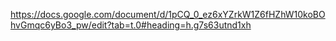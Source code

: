 https://docs.google.com/document/d/1pCQ_0_ez6xYZrkW1Z6fHZhW10koBOhvGmqc6yBo3_pw/edit?tab=t.0#heading=h.g7s63utnd1xh
